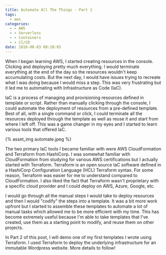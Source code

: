 ```yaml
---
title: Automate All The Things - Part 1
tags:
  - aws
categories:
  - - AWS
  - - Serverless
  - - Containers
  - - CI/CD
date: 2018-08-03 08:28:03
---
```



When I began learning AWS, I started creating resources in the console. Clicking and deploying pretty much everything. I would terminate everything at the end of the day so the resources wouldn't keep accumulating costs. But the next day, I would have issues trying to recreate what I was doing because I would miss a step. This was very frustrating but it led me to automating with Infrastructure as Code (IaC).

IaC is a process of managing and provisioning resources defined in template or script. Rather than manually clicking through the console, I could automate the deployment of resources from a pre-defined template. Best of all, with a single command or click, I could terminate all the resources deployed through the template as well as reuse it and start from where I left off. This was a game changer in my eyes and I started to learn various tools that offered IaC. 

{% asset_img automate.jpeg %}

The two primary IaC tools I became familiar with were AWS CloudFormation and Terraform from HashiCorp. I was somewhat familiar with CloudFormation from studying for various AWS certifications but I actually started with Terraform. Terraform is an open source IaC software defined in a HashiCorp Configuration Language (HCL) Terraform syntax. For some reason, Terraform was easier for me to understand compared to CloudFormation. I also liked the fact that Terraform wasn't proprietary with a specific cloud provider and I could deploy on AWS, Azure, Google, etc. 

I would go through all the manual steps I would take to deploy resources and then I would "codify" the steps into a template. It was a bit more work upfront but I started to assemble these templates to automate a lot of manual tasks which allowed me to be more efficient with my time. This has become extremely useful because I'm able to take templates that I've created, use them as a starting point to modify, and reuse them on other projects. 

In Part 2 of this post, I will demo one of my first templates I wrote using Terraform. I used Terraform to deploy the underlying infrastructure for an immutable Wordpress website. More details to follow!
